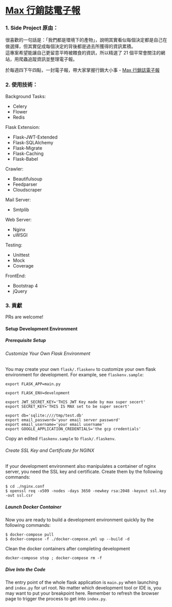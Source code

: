 # [Max 行銷誌電子報](https://article.maxlist.xyz/)

### 1. Side Project 原由：

很喜歡的一句話是：「我們都是環境下的產物」，說明其實看似每個決定都是自己在做選擇，但其實促成每個決定的背後都是過去所獲得的資訊累積。\
這專案希望能讓自己更留意平時被餵食的資訊，所以精選了 21 個平常會關注的網站，用爬蟲追蹤資訊並整理電子報。

於每週四下午四點，一封電子報，帶大家掌握行銷大小事 - [Max 行銷誌電子報](https://article.maxlist.xyz/)


### 2. 使用技術：

Background Tasks:
* Celery
* Flower
* Redis

Flask Extension:
* Flask-JWT-Extended
* Flask-SQLAlchemy
* Flask-Migrate
* Flask-Caching
* Flask-Babel

Crawler:
* Beautifulsoup
* Feedparser
* Cloudscraper

Mail Server:
* Smtplib

Web Server:
* Nginx
* uWSGI

Testing:
* Unittest
* Mock
* Coverage

FrontEnd:
* Bootstrap 4
* jQuery

### 3. 貢獻
PRs are welcome!

#### Setup Development Environment
##### Prerequisite Setup
###### Customize Your Own Flask Environment

You may create your own `flask/.flaskenv` to customize your own flask environment for development. For example, see `flaskenv.sample`:

```
export FLASK_APP=main.py

export FLASK_ENV=development

export JWT_SECRET_KEY='THIS JWT Key made by max super secert'
export SECRET_KEY='THIS IS MAX set to be super secert'

export db='sqlite:////tmp/test.db'
export email_password='your email server password'
export email_username='your email username'
export GOOGLE_APPLICATION_CREDENTIALS='the gcp credentials'
```

Copy an edited `flaskenv.sample` to `flask/.flaskenv`.


###### Create SSL Key and Certificate for NGINX

If your development environment also manipulates a container of nginx server, you need the SSL key and certificate. Create them by the following commands:

```
$ cd ./nginx.conf
$ openssl req -x509 -nodes -days 3650 -newkey rsa:2048 -keyout ssl.key -out ssl.csr
```


##### Launch Docker Container

Now you are ready to build a development environment quickly by the following commands:

```
$ docker-compose pull
$ docker-compose -f ./docker-compose.yml up --build -d
```

Clean the docker containers after completing development

```
docker-compose stop ; docker-compose rm -f
```


##### Dive Into the Code

The entry point of the whole flask application is `main.py` when launching and `index.py` for url root. No matter which development tool or IDE is, you may want to put your breakpoint here. Remember to refresh the browser page to trigger the process to get into `index.py`.